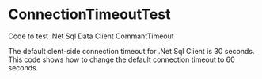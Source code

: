 # ConnectionTimeoutTest
Code to test .Net Sql Data Client CommantTimeout

The default clent-side connection timeout for .Net Sql Client is 30 seconds.  This code shows how to change the default connection timeout to 60 seconds.
